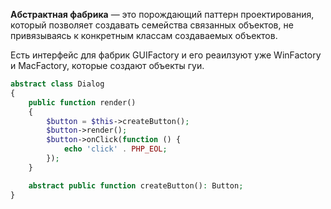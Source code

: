 **Абстрактная фабрика** — это порождающий паттерн проектирования, который позволяет создавать семейства связанных объектов, не привязываясь к конкретным классам создаваемых объектов.

Есть интерфейс для фабрик GUIFactory и его реаилзуют уже WinFactory и MacFactory, которые создают объекты гуи.

```php
abstract class Dialog
{
    public function render()
    {
        $button = $this->createButton();
        $button->render();
        $button->onClick(function () {
            echo 'click' . PHP_EOL;
        });
    }

    abstract public function createButton(): Button;
}
```